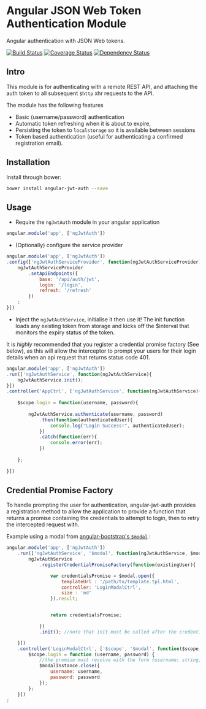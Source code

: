# Angular JSON Web Token Authentication Module
Angular authentication with JSON Web tokens.

[![Build Status](https://travis-ci.org/spira/angular-jwt-auth.svg?branch=master)](https://travis-ci.org/spira/angular-jwt-auth) 
[![Coverage Status](https://coveralls.io/repos/spira/angular-jwt-auth/badge.svg?branch=master)](https://coveralls.io/r/spira/angular-jwt-auth?branch=master)
[![Dependency Status](https://gemnasium.com/spira/angular-jwt-auth.svg)](https://gemnasium.com/spira/angular-jwt-auth)

## Intro
This module is for authenticating with a remote REST API, and attaching the auth token to all subsequent `$http` xhr 
 requests to the API.
   
The module has the following features
* Basic (username/password) authentication
* Automatic token refreshing when it is about to expire, 
* Persisting the token to `localstorage` so it is available between sessions
* Token based authentication (useful for authenticating a confirmed registration email).

## Installation

Install through bower:

```sh
bower install angular-jwt-auth --save
```

## Usage

* Require the `ngJwtAuth` module in your angular application

```js
angular.module('app', ['ngJwtAuth'])
```

* (Optionally) configure the service provider

```js
angular.module('app', ['ngJwtAuth'])
.config(['ngJwtAuthServiceProvider', function(ngJwtAuthServiceProvider){
    ngJwtAuthServiceProvider
        .setApiEndpoints({
            base: '/api/auth/jwt',
            login: '/login',
            refresh: '/refresh'
        })
    ;
}])
```

* Inject the `ngJwtAuthService`, initialise it then use it!
The init function loads any existing token from storage and kicks off the $interval that
monitors the expiry status of the token.

It is _highly_ recommended that you register a credential promise factory (See below), as 
this will allow the interceptor to prompt your users for their login details when an api
request that returns status code 401.

```js
angular.module('app', ['ngJwtAuth'])
.run(['ngJwtAuthService', function(ngJwtAuthService){
    ngJwtAuthService.init();
}])
.controller('AppCtrl', ['ngJwtAuthService', function(ngJwtAuthService){
    
    $scope.login = function(username, password){
        
        ngJwtAuthService.authenticate(username, password)
            .then(function(authenticatedUser){
                console.log("Login Success!", authenticatedUser);
            })
            .catch(function(err){
                console.error(err);
            })
        
    };
    
}])
```

## Credential Promise Factory
To handle prompting the user for authentication, angular-jwt-auth provides a registration method to allow the application
 to provide a function that returns a promise containing the credentials to attempt to login, then to retry the intercepted
 request with.
 
Example using a modal from [angular-bootstrap's `$modal`](https://angular-ui.github.io/bootstrap/#/modal) :

```js
angular.module('app', ['ngJwtAuth'])
    .run(['ngJwtAuthService', '$modal', function(ngJwtAuthService, $modal){
        ngJwtAuthService
            .registerCredentialPromiseFactory(function(existingUser){

                var credentialsPromise = $modal.open({
                    templateUrl : '/path/to/template.tpl.html',
                    controller: 'LoginModalCtrl',
                    size : 'md'
                }).result;


                return credentialsPromise;

            })
            .init(); //note that init must be called after the credential promise is registered

    }])
    .controller('LoginModalCtrl', ['$scope', '$modal', function($scope, $modalInstance){
        $scope.login = function (username, password) {
            //the promise must resolve with the form {username: string, password: string}
            $modalInstance.close({
                username: username,
                password: password
            });
        };
    }])
;

```
